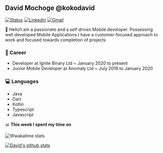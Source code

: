 ## David Mochoge @kokodavid

[![Status](https://img.shields.io/badge/status-employed%20-brightgreen.svg)](https://github.com/kokodavid)
[![Linkedin](https://img.shields.io/badge/davidmochoge-blue?style=flat&logo=Linkedin&logoColor=white&link=https://www.linkedin.com/in/davidmochoge/)](https://www.linkedin.com/in/davidmochoge/)
[![Gmail](https://img.shields.io/badge/-david.mo.okoko@gmail.com-d14836?style=flat&logo=Gmail&logoColor=white&link=mailto:david.mo.okoko@gmail.com)](mailto:david.mo.okoko@gmail.com)


👋 Hello!I am a passionate and a self driven Mobile developer. Possessing well developed Mobile Applications.I have a customer-focused approach to work and focused towards completion of projects

### 💼 Career
- Developer at Ignite Binary Ltd  ~ January 2020 to present 
- Junior Mobile Developer at Anomaly Ltd ~ July 2019 to January 2020


### 💻 Languages
- Java 
- Dart 
- Kotlin
- Typescript 
- Javascript

📊 **This week I spent my time on**

![Wwakatime stats](https://github-readme-stats-taupe-two.vercel.app/api/wakatime?username=gautamkrishnar&hide_title=true&hide_border=true&langs_count=5)

[![David's github stats](https://github-readme-stats.vercel.app/api?username=kokodavid&show_icons=true&title_color=fff&icon_color=79ff97&text_color=9f9f9f&bg_color=151515)](https://github.com/kokodavid)

>
